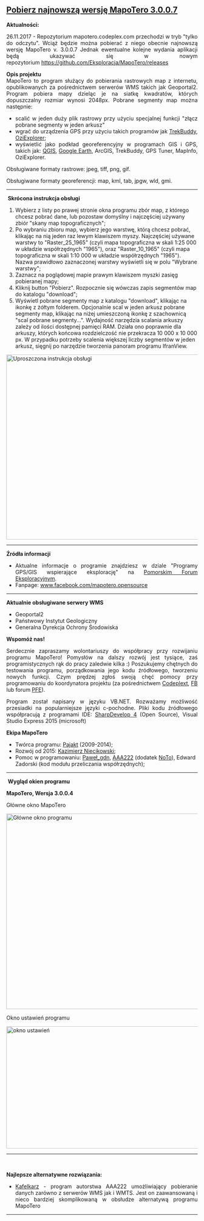 
<h2><a href="https://github.com/Eksploracja/MapoTero/releases" target="_blank">Pobierz najnowszą wersję MapoTero 3.0.0.7</a></h2>



<p style="text-align: justify;"><strong>Aktualności:<br /> </strong></p>
<p style="text-align: justify;">26.11.2017 - Repozytorium mapotero.codeplex.com przechodzi w tryb "tylko do odczytu". Wciąż będzie można pobierać z niego obecnie najnowszą wersję MapoTero v. 3.0.0.7 Jednak ewentualne kolejne wydania aplikacji będą ukazywać się&nbsp;w nowym repozytorium&nbsp;<a href="https://github.com/Eksploracja/MapoTero/releases" target="_blank">https://github.com/Eksploracja/MapoTero/releases</a></p>
<p style="text-align: justify;"><strong>Opis projektu</strong><br /> MapoTero to program służący do pobierania rastrowych map z internetu, opublikowanych za pośrednictwem serwer&oacute;w WMS takich jak Geoportal2. Program pobiera mapy dzieląc je na siatkę kwadrat&oacute;w, kt&oacute;rych dopuszczalny rozmiar wynosi 2048px. Pobrane segmenty map można następnie:</p>
<ul style="text-align: justify;">
<li>scalić w jeden duży plik rastrowy przy użyciu specjalnej funkcji "złącz pobrane segmenty w jeden arkusz"</li>
<li>wgrać do urządzenia GPS przy użyciu takich program&oacute;w jak <a href="http://www.trekbuddy.net/forum/index.php"> TrekBuddy</a>, <a href="http://www.oziexplorer.com/">OziExplorer</a>;</li>
<li>wyświetlić jako podkład georeferencyjny w programach GIS i GPS, takich jak: <a href="http://www.qgis.org/pl/site/"> QGIS</a>, <a href="http://www.google.pl/intl/pl/earth/" target="_blank">Google Earth</a>, ArcGIS, TrekBuddy, GPS Tuner, MapInfo, OziExplorer.</li>
</ul>
<p style="text-align: justify;">Obsługiwane formaty rastrowe: jpeg, tiff, png, gif.</p>
<p style="text-align: justify;">Obsługiwane formaty georeferencji: map, kml, tab, jpgw, wld, gmi.</p>
<hr />
<p style="text-align: justify;">&nbsp;<strong>Skr&oacute;cona instrukcja obsługi</strong></p>
<ol>
<li>Wybierz z listy po prawej stronie okna programu zb&oacute;r map, z kt&oacute;rego chcesz pobrać dane, lub pozostaw domyślny i najczęściej używany zbi&oacute;r "skany map topograficznych";</li>
<li>Po wybraniu zbioru map, wybierz jego warstwę, kt&oacute;rą chcesz pobrać, klikając na nią jeden raz lewym klawiszem myszy. Najczęściej używane warstwy to "Raster_25_1965" (czyli mapa topograficzna w skali 1:25 000 w układzie wsp&oacute;łrzędnych "1965"), oraz "Raster_10_1965" (czyli mapa topograficzna w skali 1:10 000 w układzie wsp&oacute;łrzędnych "1965"). Nazwa prawidłowo zaznaczonej warstwy wyświetli się w polu "Wybrane warstwy";</li>
<li>Zaznacz na poglądowej mapie prawym klawiszem myszki zasięg pobieranej mapy;</li>
<li>Kliknij button "Pobierz". Rozpocznie się w&oacute;wczas zapis segment&oacute;w map do katalogu "download";</li>
<li>Wyświetl pobrane segmenty map z katalogu "download", klikając na ikonkę z ż&oacute;łtym folderem. Opcjonalnie scal w jeden arkusz pobrane segmenty map, klikając na niżej umieszczoną ikonkę z szachownicą "scal pobrane segmenty...". Wydajność narzędzia scalania arkuszy zależy od ilości dostępnej pamięci RAM. Działa ono poprawnie dla arkuszy, kt&oacute;rych końcowa rozdzielczość nie przekracza 10 000 x 10 000 px. W przypadku potrzeby scalenia większej liczby segment&oacute;w w jeden arkusz, sięgnij po narzędzie tworzenia panoram programu IfranView.</li>
</ol>
<p><img src="/mapotero/instrukcja.jpg" alt="Uproszczona instrukcja obsługi" width="640" height="486" /></p>
<hr />
<p style="text-align: justify;"><strong>Źr&oacute;dła informacji</strong></p>
<ul style="text-align: justify;">
<li>Aktualne informacje o programie znajdziesz w dziale "Programy GPS/GIS wspierające eksplorację" na <a href="http://www.forum.eksploracja.pl/viewforum.php?f=205" target="_blank">Pomorskim Forum Eksploracyjnym</a>.</li>
<li>Fanpage: <a href="http://www.facebook.com/mapotero.opensource">www.facebook.com/mapotero.opensource</a></li>
</ul>
<hr />
<p style="text-align: justify;"><strong>Aktualnie obsługiwane serwery WMS</strong></p>
<ul>
<li>Geoportal2</li>
<li>Państwowy Instytut Geologiczny</li>
<li>Generalna Dyrekcja Ochrony Środowiska</li>
</ul>
<p style="text-align: justify;"><strong>Wspom&oacute;ż nas!</strong></p>
<p style="text-align: justify;">Serdecznie zapraszamy wolontariuszy do wsp&oacute;łpracy przy rozwijaniu programu MapoTero! Pomysł&oacute;w na dalszy rozw&oacute;j jest tysiące, zaś programistycznych rąk do pracy zaledwie kilka :) Poszukujemy chętnych do testowania programu, porządkowania jego kodu źr&oacute;dłowego, tworzeniu nowych funkcji. Czym prędzej zgłoś swoją chęć pomocy przy programowaniu do koordynatora projektu (za pośrednictwem <a href="https://www.codeplex.com/site/users/contact/mapotero?OriginalUrl=https%3a%2f%2fwww.codeplex.com%2fsite%2fusers%2fview%2fmapotero"> Codeplext</a>,&nbsp;<a href="http://www.facebook.com/mapotero.opensource" target="_blank">FB</a> lub forum <a href="http://www.forum.eksploracja.pl/viewforum.php?f=205" target="_blank">PFE</a>).</p>
<p style="text-align: justify;">Program został napisany w języku VB.NET. Rozważamy możliwość przesiadki na popularniejsze języki c-pochodne. Pliki kodu źr&oacute;dłowego wsp&oacute;łpracują z programami IDE:&nbsp;<a href="http://www.icsharpcode.net/OpenSource/SD/Download/#SharpDevelop4x" target="_blank">SharpDevelop 4</a> (Open Source), Visual Studio Express 2015 (microsoft)</p>
<p style="text-align: justify;"><strong>Ekipa MapoTero</strong></p>
<ul>
<li>Tw&oacute;rca programu: <a href="http://www.forum.eksploracja.pl/viewtopic.php?f=205&amp;t=15196" target="_blank"> Pajakt</a>&nbsp;(2009-2014);</li>
<li>Rozw&oacute;j od 2015: <a href="http://labgis.pl/" target="_blank">Kazimierz Niecikowski</a>;</li>
<li>Pomoc w programowaniu: <a href="http://www.forum.eksploracja.pl/memberlist.php?mode=viewprofile&amp;u=3289" target="_blank"> Paweł_gdn</a>, <a href="http://www.my-navia.pl/viewtopic.php?p=422691#422691" target="_blank"> AAA222</a>&nbsp;(dodatek <a href="http://www.forum.eksploracja.pl/viewtopic.php?f=205&amp;t=35039" target="_blank"> NoTo</a>), Edward Zadorski (kod modułu przeliczania wsp&oacute;łrzędnych);</li>
</ul>
<hr />
<p style="text-align: justify;">&nbsp;<strong>Wygląd okien programu</strong></p>
<p style="text-align: justify;"><strong>MapoTero, Wersja 3.0.0.4<br /> </strong></p>
<p style="text-align: justify;">Gł&oacute;wne okno MapoTero</p>
<p style="text-align: justify;"><img src="http://download-codeplex.sec.s-msft.com/Download?ProjectName=mapotero&amp;DownloadId=1547624" alt="Gł&oacute;wne okno programu" width="640" height="514" /></p>
<p style="text-align: justify;">Okno ustawień programu</p>
<p style="text-align: justify;"><img src="http://download-codeplex.sec.s-msft.com/Download?ProjectName=mapotero&amp;DownloadId=1458699" alt="okno ustawień" width="640" height="321" /></p>
<hr />
<p style="text-align: justify;">&nbsp;</p>
<p style="text-align: justify;"><strong>Najlepsze alternatywne rozwiązania:</strong></p>
<ul style="text-align: justify;">
<li><a href="http://www.my-navia.pl/viewtopic.php?p=422691#422691" target="_blank">Kafelkarz</a>&nbsp;- program autorstwa AAA222 umożliwiający pobieranie danych zar&oacute;wno z serwer&oacute;w WMS jak i WMTS. Jest on zaawansowaną i nieco bardziej skomplikowaną w obsłudze alternatywą programu MapoTero</li>
</ul>
<hr />
<p style="text-align: justify;">&nbsp;</p>
